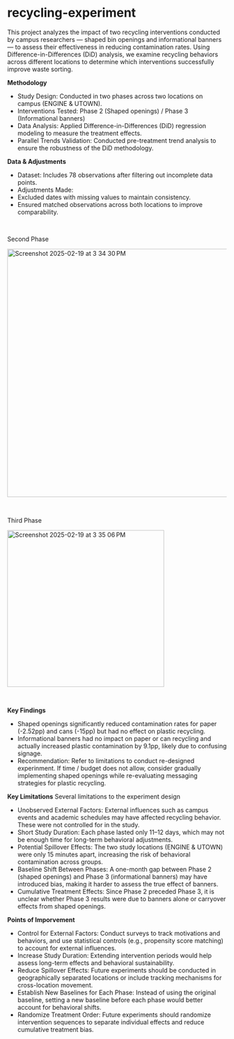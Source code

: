# recycling-experiment

This project analyzes the impact of two recycling interventions conducted by campus researchers — shaped bin openings and informational banners — to assess their effectiveness in reducing contamination rates. Using Difference-in-Differences (DiD) analysis, we examine recycling behaviors across different locations to determine which interventions successfully improve waste sorting.

**Methodology**
- Study Design: Conducted in two phases across two locations on campus (ENGINE & UTOWN).
- Interventions Tested: Phase 2 (Shaped openings) / Phase 3 (Informational banners)
- Data Analysis: Applied Difference-in-Differences (DiD) regression modeling to measure the treatment effects.
- Parallel Trends Validation: Conducted pre-treatment trend analysis to ensure the robustness of the DiD methodology.

**Data & Adjustments**
- Dataset: Includes 78 observations after filtering out incomplete data points.
- Adjustments Made:
-   Excluded dates with missing values to maintain consistency.
-   Ensured matched observations across both locations to improve comparability.

<p>&nbsp;</p>

Second Phase

<img width="570" alt="Screenshot 2025-02-19 at 3 34 30 PM" src="https://github.com/user-attachments/assets/b906c217-1089-4bee-9b91-7c81209a3899" />

<p>&nbsp;</p>

Third Phase

<img width="360" alt="Screenshot 2025-02-19 at 3 35 06 PM" src="https://github.com/user-attachments/assets/fde9b2af-3555-4715-8677-260783863ef5" />

<p>&nbsp;</p>

**Key Findings**
- Shaped openings significantly reduced contamination rates for paper (-2.52pp) and cans (-15pp) but had no effect on plastic recycling.
- Informational banners had no impact on paper or can recycling and actually increased plastic contamination by 9.1pp, likely due to confusing signage.
- Recommendation: Refer to limitations to conduct re-designed experinment. If time / budget does not allow, consider gradually implementing shaped openings while re-evaluating messaging strategies for plastic recycling.

**Key Limitations**
Several limitations to the experiment design
- Unobserved External Factors: External influences such as campus events and academic schedules may have affected recycling behavior. These were not controlled for in the study.
- Short Study Duration: Each phase lasted only 11–12 days, which may not be enough time for long-term behavioral adjustments.
- Potential Spillover Effects: The two study locations (ENGINE & UTOWN) were only 15 minutes apart, increasing the risk of behavioral contamination across groups.
- Baseline Shift Between Phases: A one-month gap between Phase 2 (shaped openings) and Phase 3 (informational banners) may have introduced bias, making it harder to assess the true effect of banners.
- Cumulative Treatment Effects: Since Phase 2 preceded Phase 3, it is unclear whether Phase 3 results were due to banners alone or carryover effects from shaped openings.

**Points of Imporvement**
- Control for External Factors: Conduct surveys to track motivations and behaviors, and use statistical controls (e.g., propensity score matching) to account for external influences.
- Increase Study Duration: Extending intervention periods would help assess long-term effects and behavioral sustainability.
- Reduce Spillover Effects: Future experiments should be conducted in geographically separated locations or include tracking mechanisms for cross-location movement.
- Establish New Baselines for Each Phase: Instead of using the original baseline, setting a new baseline before each phase would better account for behavioral shifts.
- Randomize Treatment Order: Future experiments should randomize intervention sequences to separate individual effects and reduce cumulative treatment bias.
